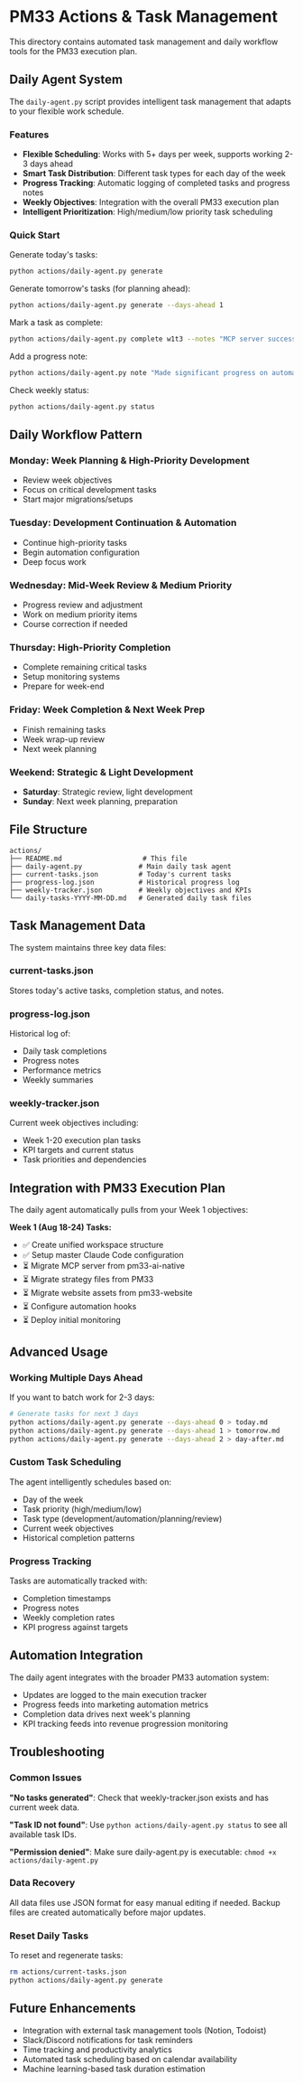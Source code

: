 # PM33 Actions & Task Management

This directory contains automated task management and daily workflow tools for the PM33 execution plan.

## Daily Agent System

The `daily-agent.py` script provides intelligent task management that adapts to your flexible work schedule.

### Features

- **Flexible Scheduling**: Works with 5+ days per week, supports working 2-3 days ahead
- **Smart Task Distribution**: Different task types for each day of the week
- **Progress Tracking**: Automatic logging of completed tasks and progress notes
- **Weekly Objectives**: Integration with the overall PM33 execution plan
- **Intelligent Prioritization**: High/medium/low priority task scheduling

### Quick Start

Generate today's tasks:
```bash
python actions/daily-agent.py generate
```

Generate tomorrow's tasks (for planning ahead):
```bash
python actions/daily-agent.py generate --days-ahead 1
```

Mark a task as complete:
```bash
python actions/daily-agent.py complete w1t3 --notes "MCP server successfully migrated"
```

Add a progress note:
```bash
python actions/daily-agent.py note "Made significant progress on automation hooks setup"
```

Check weekly status:
```bash
python actions/daily-agent.py status
```

## Daily Workflow Pattern

### Monday: Week Planning & High-Priority Development
- Review week objectives
- Focus on critical development tasks
- Start major migrations/setups

### Tuesday: Development Continuation & Automation
- Continue high-priority tasks
- Begin automation configuration
- Deep focus work

### Wednesday: Mid-Week Review & Medium Priority
- Progress review and adjustment
- Work on medium priority items
- Course correction if needed

### Thursday: High-Priority Completion
- Complete remaining critical tasks
- Setup monitoring systems
- Prepare for week-end

### Friday: Week Completion & Next Week Prep
- Finish remaining tasks
- Week wrap-up review
- Next week planning

### Weekend: Strategic & Light Development
- **Saturday**: Strategic review, light development
- **Sunday**: Next week planning, preparation

## File Structure

```
actions/
├── README.md                    # This file
├── daily-agent.py              # Main daily task agent
├── current-tasks.json          # Today's current tasks
├── progress-log.json           # Historical progress log
├── weekly-tracker.json         # Weekly objectives and KPIs
└── daily-tasks-YYYY-MM-DD.md   # Generated daily task files
```

## Task Management Data

The system maintains three key data files:

### current-tasks.json
Stores today's active tasks, completion status, and notes.

### progress-log.json
Historical log of:
- Daily task completions
- Progress notes
- Performance metrics
- Weekly summaries

### weekly-tracker.json
Current week objectives including:
- Week 1-20 execution plan tasks
- KPI targets and current status
- Task priorities and dependencies

## Integration with PM33 Execution Plan

The daily agent automatically pulls from your Week 1 objectives:

**Week 1 (Aug 18-24) Tasks:**
- ✅ Create unified workspace structure
- ✅ Setup master Claude Code configuration  
- ⏳ Migrate MCP server from pm33-ai-native
- ⏳ Migrate strategy files from PM33
- ⏳ Migrate website assets from pm33-website
- ⏳ Configure automation hooks
- ⏳ Deploy initial monitoring

## Advanced Usage

### Working Multiple Days Ahead
If you want to batch work for 2-3 days:

```bash
# Generate tasks for next 3 days
python actions/daily-agent.py generate --days-ahead 0 > today.md
python actions/daily-agent.py generate --days-ahead 1 > tomorrow.md  
python actions/daily-agent.py generate --days-ahead 2 > day-after.md
```

### Custom Task Scheduling
The agent intelligently schedules based on:
- Day of the week
- Task priority (high/medium/low)
- Task type (development/automation/planning/review)
- Current week objectives
- Historical completion patterns

### Progress Tracking
Tasks are automatically tracked with:
- Completion timestamps
- Progress notes
- Weekly completion rates
- KPI progress against targets

## Automation Integration

The daily agent integrates with the broader PM33 automation system:
- Updates are logged to the main execution tracker
- Progress feeds into marketing automation metrics
- Completion data drives next week's planning
- KPI tracking feeds into revenue progression monitoring

## Troubleshooting

### Common Issues

**"No tasks generated"**: Check that weekly-tracker.json exists and has current week data.

**"Task ID not found"**: Use `python actions/daily-agent.py status` to see all available task IDs.

**"Permission denied"**: Make sure daily-agent.py is executable: `chmod +x actions/daily-agent.py`

### Data Recovery

All data files use JSON format for easy manual editing if needed. Backup files are created automatically before major updates.

### Reset Daily Tasks
To reset and regenerate tasks:
```bash
rm actions/current-tasks.json
python actions/daily-agent.py generate
```

## Future Enhancements

- Integration with external task management tools (Notion, Todoist)
- Slack/Discord notifications for task reminders
- Time tracking and productivity analytics
- Automated task scheduling based on calendar availability
- Machine learning-based task duration estimation